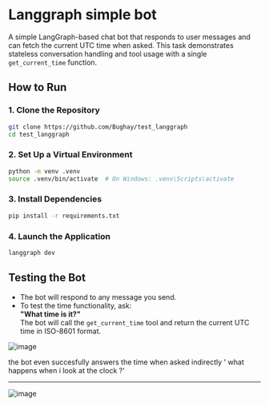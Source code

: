 # Langgraph simple bot

A simple LangGraph-based chat bot that responds to user messages and can fetch the current UTC time when asked. This task demonstrates stateless conversation handling and tool usage with a single `get_current_time` function.

## How to Run

### 1. **Clone the Repository**
   ```bash
   git clone https://github.com/Bughay/test_langgraph
   cd test_langgraph
   ```

### 2. **Set Up a Virtual Environment**
   ```bash
   python -m venv .venv
   source .venv/bin/activate  # On Windows: .venv\Scripts\activate
   ```

### 3. **Install Dependencies**
   ```bash
   pip install -r requirements.txt
   ```

### 4. **Launch the Application**
   ```bash
   langgraph dev
   ```

## Testing the Bot

- The bot will respond to any message you send.
- To test the time functionality, ask:  
  **"What time is it?"**  
  The bot will call the `get_current_time` tool and return the current UTC time in ISO-8601 format.

![image](https://github.com/user-attachments/assets/052ac455-a32b-48ae-a10b-c134a639453a)

the bot even succesfully answers the time when asked indirectly ' what happens when i look at the clock ?'

---





![image](https://github.com/user-attachments/assets/dfd09904-946e-4b91-9537-c0e64d0c7d07)
